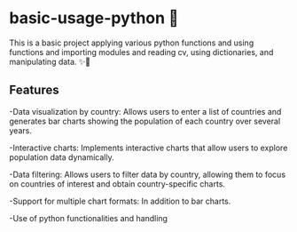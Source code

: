 
# basic-usage-python 🚀

This is a basic project applying various python functions and using functions and importing modules and reading cv, using dictionaries, and manipulating data. ✨🌟


## Features

-Data visualization by country: Allows users to enter a list of countries and generates bar charts showing the population of each country over several years.

-Interactive charts: Implements interactive charts that allow users to explore population data dynamically.

-Data filtering: Allows users to filter data by country, allowing them to focus on countries of interest and obtain country-specific charts.

-Support for multiple chart formats: In addition to bar charts.

-Use of python functionalities and handling
